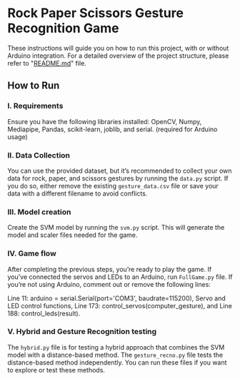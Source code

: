 # Rock Paper Scissors Gesture Recognition Game

These instructions will guide you on how to run this project, with or without Arduino integration.
For a detailed overview of the project structure, please refer to "[README.md](./README.md)" file.   

## How to Run

### I. Requirements
Ensure you have the following libraries installed: 
OpenCV, Numpy, Mediapipe, Pandas, scikit-learn, joblib, and serial. (required for Arduino usage)

### II. Data Collection
You can use the provided dataset, but it’s recommended to collect your own data for rock, paper, and scissors gestures by running the `data.py` script. 
If you do so, either remove the existing `gesture_data.csv` file or save your data with a different filename to avoid conflicts.

### III. Model creation 
Create the SVM model by running the `svm.py` script. This will generate the model and scaler files needed for the game.

### IV. Game flow
After completing the previous steps, you’re ready to play the game. If you’ve connected the servos and LEDs to an Arduino, run `FullGame.py` file.
If you’re not using Arduino, comment out or remove the following lines:

Line 11: arduino = serial.Serial(port='COM3', baudrate=115200),
Servo and LED control functions,
Line 173: control_servos(computer_gesture),
and Line 188: control_leds(result).

### V. Hybrid and Gesture Recognition testing
The `hybrid.py` file is for testing a hybrid approach that combines the SVM model with a distance-based method. The `gesture_recno.py`
file tests the distance-based method independently. You can run these files if you want to explore or test these methods.
